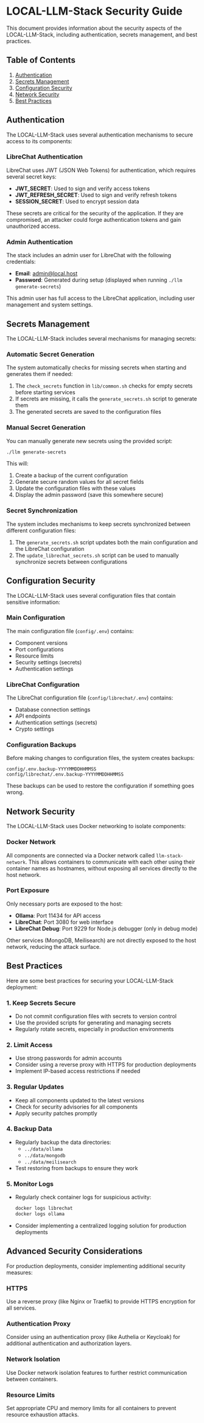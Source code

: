 # LOCAL-LLM-Stack Security Guide

This document provides information about the security aspects of the LOCAL-LLM-Stack, including authentication, secrets management, and best practices.

## Table of Contents

1. [Authentication](#authentication)
2. [Secrets Management](#secrets-management)
3. [Configuration Security](#configuration-security)
4. [Network Security](#network-security)
5. [Best Practices](#best-practices)

## Authentication

The LOCAL-LLM-Stack uses several authentication mechanisms to secure access to its components:

### LibreChat Authentication

LibreChat uses JWT (JSON Web Tokens) for authentication, which requires several secret keys:

- **JWT_SECRET**: Used to sign and verify access tokens
- **JWT_REFRESH_SECRET**: Used to sign and verify refresh tokens
- **SESSION_SECRET**: Used to encrypt session data

These secrets are critical for the security of the application. If they are compromised, an attacker could forge authentication tokens and gain unauthorized access.

### Admin Authentication

The stack includes an admin user for LibreChat with the following credentials:

- **Email**: admin@local.host
- **Password**: Generated during setup (displayed when running `./llm generate-secrets`)

This admin user has full access to the LibreChat application, including user management and system settings.

## Secrets Management

The LOCAL-LLM-Stack includes several mechanisms for managing secrets:

### Automatic Secret Generation

The system automatically checks for missing secrets when starting and generates them if needed:

1. The `check_secrets` function in `lib/common.sh` checks for empty secrets before starting services
2. If secrets are missing, it calls the `generate_secrets.sh` script to generate them
3. The generated secrets are saved to the configuration files

### Manual Secret Generation

You can manually generate new secrets using the provided script:

```bash
./llm generate-secrets
```

This will:
1. Create a backup of the current configuration
2. Generate secure random values for all secret fields
3. Update the configuration files with these values
4. Display the admin password (save this somewhere secure)

### Secret Synchronization

The system includes mechanisms to keep secrets synchronized between different configuration files:

1. The `generate_secrets.sh` script updates both the main configuration and the LibreChat configuration
2. The `update_librechat_secrets.sh` script can be used to manually synchronize secrets between configurations

## Configuration Security

The LOCAL-LLM-Stack uses several configuration files that contain sensitive information:

### Main Configuration

The main configuration file (`config/.env`) contains:

- Component versions
- Port configurations
- Resource limits
- Security settings (secrets)
- Authentication settings

### LibreChat Configuration

The LibreChat configuration file (`config/librechat/.env`) contains:

- Database connection settings
- API endpoints
- Authentication settings (secrets)
- Crypto settings

### Configuration Backups

Before making changes to configuration files, the system creates backups:

```
config/.env.backup-YYYYMMDDHHMMSS
config/librechat/.env.backup-YYYYMMDDHHMMSS
```

These backups can be used to restore the configuration if something goes wrong.

## Network Security

The LOCAL-LLM-Stack uses Docker networking to isolate components:

### Docker Network

All components are connected via a Docker network called `llm-stack-network`. This allows containers to communicate with each other using their container names as hostnames, without exposing all services directly to the host network.

### Port Exposure

Only necessary ports are exposed to the host:

- **Ollama**: Port 11434 for API access
- **LibreChat**: Port 3080 for web interface
- **LibreChat Debug**: Port 9229 for Node.js debugger (only in debug mode)

Other services (MongoDB, Meilisearch) are not directly exposed to the host network, reducing the attack surface.

## Best Practices

Here are some best practices for securing your LOCAL-LLM-Stack deployment:

### 1. Keep Secrets Secure

- Do not commit configuration files with secrets to version control
- Use the provided scripts for generating and managing secrets
- Regularly rotate secrets, especially in production environments

### 2. Limit Access

- Use strong passwords for admin accounts
- Consider using a reverse proxy with HTTPS for production deployments
- Implement IP-based access restrictions if needed

### 3. Regular Updates

- Keep all components updated to the latest versions
- Check for security advisories for all components
- Apply security patches promptly

### 4. Backup Data

- Regularly backup the data directories:
  - `../data/ollama`
  - `../data/mongodb`
  - `../data/meilisearch`
- Test restoring from backups to ensure they work

### 5. Monitor Logs

- Regularly check container logs for suspicious activity:
  ```bash
  docker logs librechat
  docker logs ollama
  ```
- Consider implementing a centralized logging solution for production deployments

## Advanced Security Considerations

For production deployments, consider implementing additional security measures:

### HTTPS

Use a reverse proxy (like Nginx or Traefik) to provide HTTPS encryption for all services.

### Authentication Proxy

Consider using an authentication proxy (like Authelia or Keycloak) for additional authentication and authorization layers.

### Network Isolation

Use Docker network isolation features to further restrict communication between containers.

### Resource Limits

Set appropriate CPU and memory limits for all containers to prevent resource exhaustion attacks.